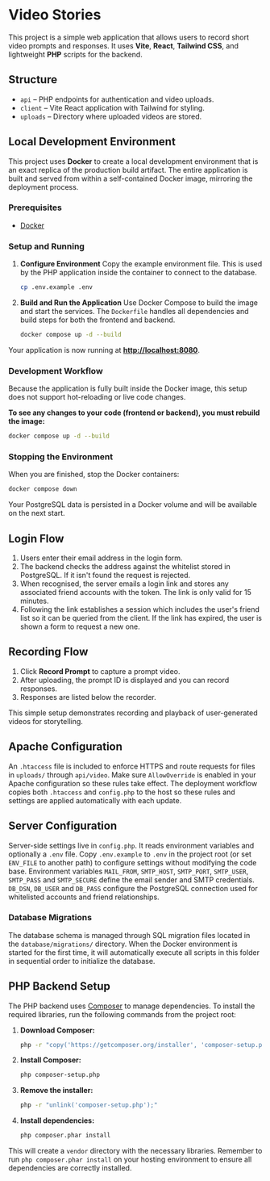 # Video Stories

This project is a simple web application that allows users to record short video prompts and responses. It uses **Vite**, **React**, **Tailwind CSS**, and lightweight **PHP** scripts for the backend.

## Structure

- `api` – PHP endpoints for authentication and video uploads.
- `client` – Vite React application with Tailwind for styling.
- `uploads` – Directory where uploaded videos are stored.

## Local Development Environment

This project uses **Docker** to create a local development environment that is an exact replica of the production build artifact. The entire application is built and served from within a self-contained Docker image, mirroring the deployment process.

### Prerequisites

- [Docker](https://docs.docker.com/get-docker/)

### Setup and Running

1.  **Configure Environment**
    Copy the example environment file. This is used by the PHP application inside the container to connect to the database.
    ```bash
    cp .env.example .env
    ```

2.  **Build and Run the Application**
    Use Docker Compose to build the image and start the services. The `Dockerfile` handles all dependencies and build steps for both the frontend and backend.
    ```bash
    docker compose up -d --build
    ```

Your application is now running at **[http://localhost:8080](http://localhost:8080)**.

### Development Workflow

Because the application is fully built inside the Docker image, this setup does not support hot-reloading or live code changes.

**To see any changes to your code (frontend or backend), you must rebuild the image:**
```bash
docker compose up -d --build
```

### Stopping the Environment

When you are finished, stop the Docker containers:
```bash
docker compose down
```
Your PostgreSQL data is persisted in a Docker volume and will be available on the next start.


## Login Flow

1. Users enter their email address in the login form.
2. The backend checks the address against the whitelist stored in PostgreSQL.
   If it isn't found the request is rejected.
3. When recognised, the server emails a login link and stores any associated
   friend accounts with the token. The link is only valid for 15 minutes.
4. Following the link establishes a session which includes the user's friend
   list so it can be queried from the client. If the link has expired, the
   user is shown a form to request a new one.

## Recording Flow

1. Click **Record Prompt** to capture a prompt video.
2. After uploading, the prompt ID is displayed and you can record responses.
3. Responses are listed below the recorder.

This simple setup demonstrates recording and playback of user-generated videos for storytelling.

## Apache Configuration

An `.htaccess` file is included to enforce HTTPS and route requests for files in
`uploads/` through `api/video`. Make sure `AllowOverride` is enabled in your
Apache configuration so these rules take effect. The deployment workflow copies
both `.htaccess` and `config.php` to the host so these rules and settings are
applied automatically with each update.

## Server Configuration

Server-side settings live in `config.php`. It reads environment variables and
optionally a `.env` file. Copy `.env.example` to `.env` in the project root (or
set `ENV_FILE` to another path) to configure settings without modifying the code
base. Environment variables `MAIL_FROM`, `SMTP_HOST`, `SMTP_PORT`, `SMTP_USER`,
`SMTP_PASS` and `SMTP_SECURE` define the email sender and SMTP credentials.
`DB_DSN`, `DB_USER` and `DB_PASS` configure the PostgreSQL connection used for
whitelisted accounts and friend relationships.

### Database Migrations

The database schema is managed through SQL migration files located in the `database/migrations/` directory. When the Docker environment is started for the first time, it will automatically execute all scripts in this folder in sequential order to initialize the database.

## PHP Backend Setup

The PHP backend uses [Composer](https://getcomposer.org/) to manage dependencies. To install the required libraries, run the following commands from the project root:

1.  **Download Composer:**
    ```bash
    php -r "copy('https://getcomposer.org/installer', 'composer-setup.php');"
    ```
2.  **Install Composer:**
    ```bash
    php composer-setup.php
    ```
3.  **Remove the installer:**
    ```bash
    php -r "unlink('composer-setup.php');"
    ```
4.  **Install dependencies:**
    ```bash
    php composer.phar install
    ```

This will create a `vendor` directory with the necessary libraries. Remember to run `php composer.phar install` on your hosting environment to ensure all dependencies are correctly installed.
